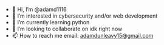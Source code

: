 - 👋 Hi, I’m @adamd1116
- 👀 I’m interested in cybersecurity and/or web development
- 🌱 I’m currently learning python
- 💞️ I’m looking to collaborate on idk right now
- 📫 How to reach me email: adamdunleavy15@gmail.com

<!---
adamd1116/adamd1116 is a ✨ special ✨ repository because its `README.md` (this file) appears on your GitHub profile.
You can click the Preview link to take a look at your changes.
--->
